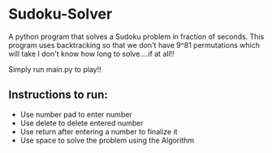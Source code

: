 # Sudoku-Solver
A python program that solves a Sudoku problem in fraction of seconds.
This program uses backtracking so that we don't have 9^81 permutations which will take I don't know how long to solve....if at all!!

Simply run main.py to play!!

## Instructions to run:
- Use number pad to enter number
- Use delete to delete entered number
- Use return after entering a number to finalize it
- Use space to solve the problem using the Algorithm